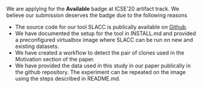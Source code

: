 We are applying for the **Available** badge at ICSE'20 artifact track. We believe our submission deserves the badge due to the following reasons
* The source code for our tool SLACC is publically available on [Github](https://github.com/DynamicCodeSearch/SLACC/tree/ICSE20).
* We have documented the setup for the tool in INSTALL.md and provided a preconfigured virtualbox image where SLACC can be run on new and existing datasets.
* We have created a workflow to detect the pair of clones used in the Motivation section of the paper.
* We have provided the data used in this study in our paper publically in the github repository. The experiment can be repeated on the image using the steps described in README.md.

